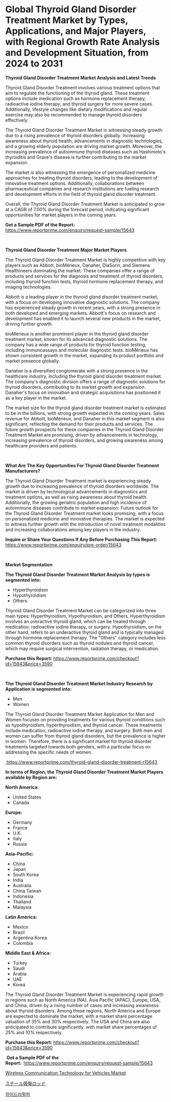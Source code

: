 <p><h1>Global Thyroid Gland Disorder Treatment Market by Types, Applications, and Major Players, with Regional Growth Rate Analysis and Development Situation, from 2024 to 2031</h1></p><p><strong>Thyroid Gland Disorder Treatment Market Analysis and Latest Trends</strong></p>
<p><p>Thyroid Gland Disorder Treatment involves various treatment options that aim to regulate the functioning of the thyroid gland. These treatment options include medication such as hormone replacement therapy, radioactive iodine therapy, and thyroid surgery for more severe cases. Additionally, lifestyle changes like dietary modifications and regular exercise may also be recommended to manage thyroid disorders effectively.</p><p>The Thyroid Gland Disorder Treatment Market is witnessing steady growth due to a rising prevalence of thyroid disorders globally. Increasing awareness about thyroid health, advancements in diagnostic technologies, and a growing elderly population are driving market growth. Moreover, the increasing prevalence of autoimmune thyroid diseases such as Hashimoto's thyroiditis and Grave's disease is further contributing to the market expansion.</p><p>The market is also witnessing the emergence of personalized medicine approaches for treating thyroid disorders, leading to the development of innovative treatment options. Additionally, collaborations between pharmaceutical companies and research institutions are fueling research and development efforts in the field of thyroid gland disorder treatment.</p><p>Overall, the Thyroid Gland Disorder Treatment Market is anticipated to grow at a CAGR of 7.00% during the forecast period, indicating significant opportunities for market players in the coming years.</p></p>
<p><strong>Get a Sample PDF of the Report:&nbsp;</strong> <a href="https://www.reportprime.com/enquiry/request-sample/15643">https://www.reportprime.com/enquiry/request-sample/15643</a></p>
<p>&nbsp;</p>
<p><strong>Thyroid Gland Disorder Treatment Major Market Players</strong></p>
<p><p>The Thyroid Gland Disorder Treatment Market is highly competitive with key players such as Abbott, bioMérieux, Danaher, DiaSorin, and Siemens Healthineers dominating the market. These companies offer a range of products and services for the diagnosis and treatment of thyroid disorders, including thyroid function tests, thyroid hormone replacement therapy, and imaging technologies.</p><p>Abbott is a leading player in the thyroid gland disorder treatment market, with a focus on developing innovative diagnostic solutions. The company has experienced steady growth in recent years, with a strong presence in both developed and emerging markets. Abbott's focus on research and development has enabled it to launch several new products in the market, driving further growth.</p><p>bioMérieux is another prominent player in the thyroid gland disorder treatment market, known for its advanced diagnostic solutions. The company has a wide range of products for thyroid function testing, including immunoassays and molecular diagnostic tests. bioMérieux has shown consistent growth in the market, expanding its product portfolio and market presence globally.</p><p>Danaher is a diversified conglomerate with a strong presence in the healthcare industry, including the thyroid gland disorder treatment market. The company's diagnostic division offers a range of diagnostic solutions for thyroid disorders, contributing to its market growth and expansion. Danaher's focus on innovation and strategic acquisitions has positioned it as a key player in the market.</p><p>The market size for the thyroid gland disorder treatment market is estimated to be in the billions, with strong growth expected in the coming years. Sales revenue for Abbott, bioMérieux, and Danaher in this market segment is also significant, reflecting the demand for their products and services. The future growth prospects for these companies in the Thyroid Gland Disorder Treatment Market are promising, driven by advancements in technology, increasing prevalence of thyroid disorders, and growing awareness among healthcare providers and patients.</p></p>
<p>&nbsp;</p>
<p><strong>What Are The Key Opportunities For Thyroid Gland Disorder Treatment Manufacturers?</strong></p>
<p><p>The Thyroid Gland Disorder Treatment market is experiencing steady growth due to increasing prevalence of thyroid disorders worldwide. The market is driven by technological advancements in diagnostics and treatment options, as well as rising awareness about thyroid health. Additionally, the growing geriatric population and high incidence of autoimmune diseases contribute to market expansion. Future outlook for the Thyroid Gland Disorder Treatment market looks promising, with a focus on personalized medicine and innovative therapies. The market is expected to witness further growth with the introduction of novel treatment modalities and increasing collaborations among key players in the industry.</p></p>
<p><strong>Inquire or Share Your Questions If Any Before Purchasing This Report:</strong> <a href="https://www.reportprime.com/enquiry/pre-order/15643">https://www.reportprime.com/enquiry/pre-order/15643</a></p>
<p>&nbsp;</p>
<p><strong>Market Segmentation</strong></p>
<p><strong>The Thyroid Gland Disorder Treatment Market Analysis by types is segmented into:</strong></p>
<p><ul><li>Hyperthyroidism</li><li>Hypothyroidism</li><li>Others</li></ul></p>
<p><p>Thyroid Gland Disorder Treatment Market can be categorized into three main types: Hyperthyroidism, Hypothyroidism, and Others. Hyperthyroidism involves an overactive thyroid gland, which can be treated through medication, radioactive iodine therapy, or surgery. Hypothyroidism, on the other hand, refers to an underactive thyroid gland and is typically managed through hormone replacement therapy. The "Others" category includes less common thyroid disorders such as thyroid nodules and thyroid cancer, which may require surgical intervention, radiation therapy, or medication.</p></p>
<p><strong>Purchase this Report:&nbsp;</strong><a href="https://www.reportprime.com/checkout?id=15643&price=3590">https://www.reportprime.com/checkout?id=15643&price=3590</a></p>
<p>&nbsp;</p>
<p><strong>The Thyroid Gland Disorder Treatment Market Industry Research by Application is segmented into:</strong></p>
<p><ul><li>Men</li><li>Women</li></ul></p>
<p><p>The Thyroid Gland Disorder Treatment Market Application for Men and Women focuses on providing treatments for various thyroid conditions such as hypothyroidism, hyperthyroidism, and thyroid cancer. These treatments include medication, radioactive iodine therapy, and surgery. Both men and women can suffer from thyroid gland disorders, but the prevalence is higher in women. Therefore, there is a significant market for thyroid disorder treatments targeted towards both genders, with a particular focus on addressing the specific needs of women.</p></p>
<p><a href="https://www.reportprime.com/thyroid-gland-disorder-treatment-r15643">&nbsp;https://www.reportprime.com/thyroid-gland-disorder-treatment-r15643</a></p>
<p><strong>In terms of Region, the Thyroid Gland Disorder Treatment Market Players available by Region are:</strong></p>
<p>
    <p> <strong> North America: </strong>
        <ul>
            <li>United States</li>
            <li>Canada</li>
        </ul>
        </p> 
    <p> <strong> Europe: </strong>
        <ul>
            <li>Germany</li>
            <li>France</li>
            <li>U.K.</li>
            <li>Italy</li>
            <li>Russia</li>
        </ul>
        </p> 
    <p> <strong> Asia-Pacific: </strong>
        <ul>
            <li>China</li>
            <li>Japan</li>
            <li>South Korea</li>
            <li>India</li>
            <li>Australia</li>
            <li>China Taiwan</li>
            <li>Indonesia</li>
            <li>Thailand</li>
            <li>Malaysia</li>
        </ul>
        </p> 
    <p> <strong> Latin America: </strong>
        <ul>
            <li>Mexico</li>
            <li>Brazil</li>
            <li>Argentina Korea</li>
            <li>Colombia</li>
        </ul>
        </p> 
    <p> <strong> Middle East & Africa: </strong>
        <ul>
            <li>Turkey</li>
            <li>Saudi</li>
            <li>Arabia</li>
            <li>UAE</li>
            <li>Korea</li>
        </ul>
    </p>
    </p>
<p><p>The Thyroid Gland Disorder Treatment Market is experiencing rapid growth in regions such as North America (NA), Asia Pacific (APAC), Europe, USA, and China, driven by a rising number of cases and increasing awareness about thyroid disorders. Among these regions, North America and Europe are expected to dominate the market, with a market share percentage valuation of 35% and 30% respectively. The USA and China are also anticipated to contribute significantly, with market share percentages of 25% and 10% respectively.</p></p>
<p><strong>Purchase this Report: </strong><a href="https://www.reportprime.com/checkout?id=15643&price=3590">https://www.reportprime.com/checkout?id=15643&price=3590</a></p>
<p>&nbsp;<strong>Get a Sample PDF of the Report:&nbsp;&nbsp;</strong><a href="https://www.reportprime.com/enquiry/request-sample/15643">https://www.reportprime.com/enquiry/request-sample/15643</a></p>
<p><strong></strong></p>
<p><p><a href="https://medium.com/@samirmayert184/wireless-communication-technology-for-vehicles-market-analysis-its-cagr-market-segmentation-and-dbdbc88246b1">Wireless Communication Technology for Vehicles Market</a></p><p><a href="https://medium.com/@karinaokon69/%E9%8B%BC%E8%A3%BD%E3%82%B5%E3%83%83%E3%82%AB%E3%83%BC%E3%83%AD%E3%83%83%E3%83%89%E5%B8%82%E5%A0%B4%E3%82%92%E5%88%86%E6%9E%90-%E3%82%B0%E3%83%AD%E3%83%BC%E3%83%90%E3%83%AB%E7%94%A3%E6%A5%AD%E3%81%AE%E5%B1%95%E6%9C%9B%E3%81%A8%E4%BA%88%E6%B8%AC-2024%E5%B9%B4%E3%81%8B%E3%82%892031%E5%B9%B4-bdf895602353">スチール吸盤ロッド</a></p><p><a href="https://medium.com/@minimini78678/%ED%95%98%EC%9D%B4%EB%93%9C%EB%9D%BC-%ED%8E%84%ED%8D%BC-%EC%8B%9C%EC%9E%A5%EC%9D%80-%EC%8B%9C%EC%9E%A5-%EC%A0%90%EC%9C%A0%EC%9C%A8-%ED%81%AC%EA%B8%B0-%EB%B0%8F-2031%EB%85%84%EA%B9%8C%EC%A7%80%EC%9D%98-%EC%98%88%EC%83%81-%EC%98%88%EC%B8%A1%EC%97%90-%EC%B4%88%EC%A0%90%EC%9D%84-%EB%A7%9E%EC%B6%A5%EB%8B%88%EB%8B%A4-6a4eea7ba6f8">하이드라펄퍼</a></p></p>